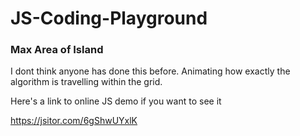 # JS-Coding-Playground

### Max Area of Island

I dont think anyone has done this before. Animating how exactly the algorithm is travelling within the grid.

Here's a link to online JS demo if you want to see it

https://jsitor.com/6gShwUYxlK
